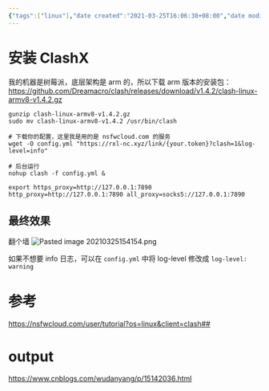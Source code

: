 ```yaml
---
{"tags":["linux"],"date created":"2021-03-25T16:06:38+08:00","date modified":"2024-03-12T17:03:06+08:00","dg-publish":true,"view-date":"2024-03-12","view-count":1,"permalink":"/card/202103251606 - linux-科学上网/","dgPassFrontmatter":true,"noteIcon":"2","created":"2021-03-25T16:06:38+08:00","updated":"2024-03-12T17:03:06+08:00"}
---
```



# 安装 ClashX

我的机器是树莓派，底层架构是 arm 的，所以下载 arm 版本的安装包：
https://github.com/Dreamacro/clash/releases/download/v1.4.2/clash-linux-armv8-v1.4.2.gz

``` shell
gunzip clash-linux-armv8-v1.4.2.gz
sudo mv clash-linux-armv8-v1.4.2 /usr/bin/clash

# 下载你的配置，这里我是用的是 nsfwcloud.com 的服务
wget -O config.yml "https://rxl-nc.xyz/link/{your.token}?clash=1&log-level=info"

# 后台运行
nohup clash -f config.yml & 

export https_proxy=http://127.0.0.1:7890 http_proxy=http://127.0.0.1:7890 all_proxy=socks5://127.0.0.1:7890
```

## 最终效果

翻个墙
![Pasted image 20210325154154.png](/img/user/attachs/Pasted%20image%2020210325154154.png)

如果不想要 info 日志，可以在 `config.yml` 中将 log-level 修改成 `log-level: warning`

# 参考

https://nsfwcloud.com/user/tutorial?os=linux&client=clash##

# output

https://www.cnblogs.com/wudanyang/p/15142036.html
